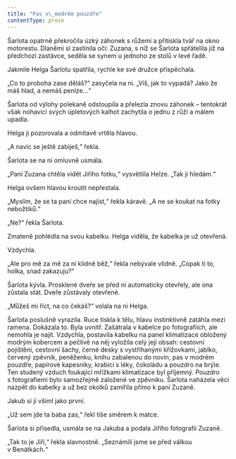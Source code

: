 ```yaml
---
title: "Pas v\_modrém pouzdře"
contentType: prose
---
```


Šarlota opatrně překročila úzký záhonek s růžemi a přitiskla tvář na okno motorestu. Dlaněmi si zastínila oči: Zuzana, s níž se Šarlota spřátelila již na předchozí zastávce, seděla se synem u jednoho ze stolů v levé řadě.

  

Jakmile Helga Šarlotu spatřila, rychle ke své družce přispěchala.

„Co to proboha zase děláš?“ zasyčela na ni. „Víš, jak to vypadá? Jako že máš hlad, a nemáš peníze…“

Šarlota od výlohy polekaně odstoupila a přelezla znovu záhonek – tentokrát však nohavicí svých úpletových kalhot zachytila o jednu z růží a málem upadla.

Helga ji pozorovala a odmítavě vrtěla hlavou.

„A navíc se ještě zabiješ,“ řekla.

Šarlota se na ni omluvně usmála.

„Paní Zuzana chtěla vidět Jiřího fotku,“ vysvětlila Helze. „Tak ji hledám.“

Helga ovšem hlavou kroutit nepřestala.

„Myslím, že se ta paní chce najíst,“ řekla káravě. „A ne se koukat na fotky nebožtíků.“

„Ne?“ řekla Šarlota.

Zmateně pohlédla na svou kabelku. Helga viděla, že kabelka je už otevřená.

Vzdychla.

„Ale pro mě za mě za ní klidně běž,“ řekla nebývale vlídně. „Copak ti to, holka, snad zakazuju?“

Šarlota kývla. Prosklené dveře se před ní automaticky otevřely, ale ona zůstala stát. Dveře zůstávaly otevřené.

„Můžeš mi říct, na co čekáš?“ volala na ni Helga.

Šarlota poslušně vyrazila. Ruce tiskla k tělu, hlavu instinktivně zatáhla mezi ramena. Dokázala to. Byla uvnitř. Zašátrala v kabelce po fotografiích, ale nemohla je najít. Vzdychla, postavila kabelku na panel klimatizace obložený modrým kobercem a pečlivě na něj vyložila celý její obsah: cestovní pojištění, cestovní šachy, černé desky s vystříhanými křížovkami, jablko, červený zpěvník, peněženku, knihu zabalenou do novin, pas v modrém pouzdře, papírové kapesníky, krabici s léky, čokoládu a pouzdro na brýle. Ten studený vzduch foukající mřížkami klimatizace byl příjemný. Pouzdro s fotografiemi bylo samozřejmě založené ve zpěvníku. Šarlota naházela věci nazpět do kabelky a už bez okolků zamířila přímo k paní Zuzaně.

Jakub si jí všiml jako první.

„Už sem jde ta baba zas,“ řekl tiše směrem k matce.

Šarlota si přisedla, usmála se na Jakuba a podala Jiřího fotografii Zuzaně.

„Tak to je Jiří,“ řekla slavnostně. „Seznámili jsme se před válkou v Benátkách.“
